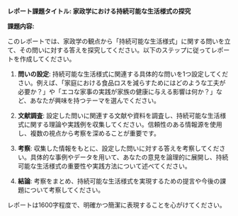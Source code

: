 **レポート課題タイトル: 家政学における持続可能な生活様式の探究**

**課題内容:**

このレポートでは、家政学の観点から「持続可能な生活様式」に関する問いを立て、その問いに対する答えを探究してください。以下のステップに従ってレポートを作成してください。

1. **問いの設定**: 持続可能な生活様式に関連する具体的な問いを1つ設定してください。例えば、「家庭における食品ロスを減らすためにはどのような工夫が必要か？」や「エコな家事の実践が家族の健康に与える影響は何か？」など、あなたが興味を持つテーマを選んでください。

2. **文献調査**: 設定した問いに関連する文献や資料を調査し、持続可能な生活様式に関する理論や実践例を収集してください。信頼性のある情報源を使用し、複数の視点から考察を深めることが重要です。

3. **考察**: 収集した情報をもとに、設定した問いに対する答えを考察してください。具体的な事例やデータを用いて、あなたの意見を論理的に展開し、持続可能な生活様式の重要性や実践方法について述べてください。

4. **結論**: 考察をまとめ、持続可能な生活様式を実現するための提言や今後の課題について考察してください。

レポートは1600字程度で、明確かつ簡潔に表現することを心がけてください。